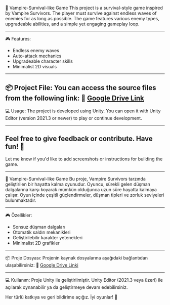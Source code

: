 🧛 Vampire-Survival-like Game
This project is a survival-style game inspired by Vampire Survivors. The player must survive against endless waves of enemies for as long as possible. The game features various enemy types, upgradeable abilities, and a simple yet engaging gameplay loop.

---

🎮 Features:
- Endless enemy waves
- Auto-attack mechanics
- Upgradeable character skills
- Minimalist 2D visuals

---

📦 Project File:
You can access the source files from the following link:
🔗 [Google Drive Link](https://drive.google.com/file/d/1H37PdguxuoIA9Vu3be79bsCNZIBlyuvL/view?usp=sharing)
---
💻 Usage:
The project is developed using Unity. You can open it with Unity Editor (version 2021.3 or newer) to play or continue development.

---

Feel free to give feedback or contribute. Have fun! 🎲
---
Let me know if you'd like to add screenshots or instructions for building the game.


---



🧛 Vampire-Survival-like Game
Bu proje, Vampire Survivors tarzında geliştirilen bir hayatta kalma oyunudur. Oyuncu, sürekli gelen düşman dalgalarına karşı koyarak mümkün olduğunca uzun süre hayatta kalmaya çalışır. Oyun içinde çeşitli güçlendirmeler, düşman tipleri ve zorluk seviyeleri bulunmaktadır.

---

🎮 Özellikler:
- Sonsuz düşman dalgaları
- Otomatik saldırı mekanikleri
- Geliştirilebilir karakter yetenekleri
- Minimalist 2D grafikler

---

📦 Proje Dosyası:
Projenin kaynak dosyalarına aşağıdaki bağlantıdan ulaşabilirsiniz:
🔗 [Google Drive Linki](https://drive.google.com/file/d/1H37PdguxuoIA9Vu3be79bsCNZIBlyuvL/view?usp=sharing)

---

💻 Kullanım:
Proje Unity ile geliştirilmiştir. Unity Editor (2021.3 veya üzeri) ile açılarak oynanabilir ya da geliştirmeye devam edebilirsiniz.

Her türlü katkıya ve geri bildirime açığız. İyi oyunlar! 🎲
